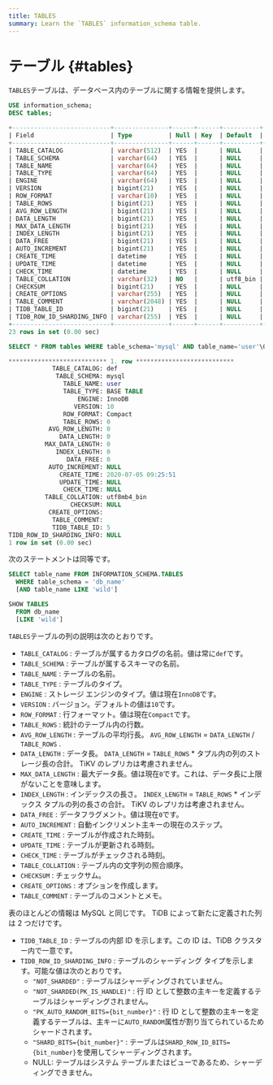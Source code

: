 ```yaml
---
title: TABLES
summary: Learn the `TABLES` information_schema table.
---
```


# テーブル {#tables}

`TABLES`テーブルは、データベース内のテーブルに関する情報を提供します。


```sql
USE information_schema;
DESC tables;
```

```sql
+---------------------------+---------------+------+------+----------+-------+
| Field                     | Type          | Null | Key  | Default  | Extra |
+---------------------------+---------------+------+------+----------+-------+
| TABLE_CATALOG             | varchar(512)  | YES  |      | NULL     |       |
| TABLE_SCHEMA              | varchar(64)   | YES  |      | NULL     |       |
| TABLE_NAME                | varchar(64)   | YES  |      | NULL     |       |
| TABLE_TYPE                | varchar(64)   | YES  |      | NULL     |       |
| ENGINE                    | varchar(64)   | YES  |      | NULL     |       |
| VERSION                   | bigint(21)    | YES  |      | NULL     |       |
| ROW_FORMAT                | varchar(10)   | YES  |      | NULL     |       |
| TABLE_ROWS                | bigint(21)    | YES  |      | NULL     |       |
| AVG_ROW_LENGTH            | bigint(21)    | YES  |      | NULL     |       |
| DATA_LENGTH               | bigint(21)    | YES  |      | NULL     |       |
| MAX_DATA_LENGTH           | bigint(21)    | YES  |      | NULL     |       |
| INDEX_LENGTH              | bigint(21)    | YES  |      | NULL     |       |
| DATA_FREE                 | bigint(21)    | YES  |      | NULL     |       |
| AUTO_INCREMENT            | bigint(21)    | YES  |      | NULL     |       |
| CREATE_TIME               | datetime      | YES  |      | NULL     |       |
| UPDATE_TIME               | datetime      | YES  |      | NULL     |       |
| CHECK_TIME                | datetime      | YES  |      | NULL     |       |
| TABLE_COLLATION           | varchar(32)   | NO   |      | utf8_bin |       |
| CHECKSUM                  | bigint(21)    | YES  |      | NULL     |       |
| CREATE_OPTIONS            | varchar(255)  | YES  |      | NULL     |       |
| TABLE_COMMENT             | varchar(2048) | YES  |      | NULL     |       |
| TIDB_TABLE_ID             | bigint(21)    | YES  |      | NULL     |       |
| TIDB_ROW_ID_SHARDING_INFO | varchar(255)  | YES  |      | NULL     |       |
+---------------------------+---------------+------+------+----------+-------+
23 rows in set (0.00 sec)
```


```sql
SELECT * FROM tables WHERE table_schema='mysql' AND table_name='user'\G
```

```sql
*************************** 1. row ***************************
            TABLE_CATALOG: def
             TABLE_SCHEMA: mysql
               TABLE_NAME: user
               TABLE_TYPE: BASE TABLE
                   ENGINE: InnoDB
                  VERSION: 10
               ROW_FORMAT: Compact
               TABLE_ROWS: 0
           AVG_ROW_LENGTH: 0
              DATA_LENGTH: 0
          MAX_DATA_LENGTH: 0
             INDEX_LENGTH: 0
                DATA_FREE: 0
           AUTO_INCREMENT: NULL
              CREATE_TIME: 2020-07-05 09:25:51
              UPDATE_TIME: NULL
               CHECK_TIME: NULL
          TABLE_COLLATION: utf8mb4_bin
                 CHECKSUM: NULL
           CREATE_OPTIONS: 
            TABLE_COMMENT: 
            TIDB_TABLE_ID: 5
TIDB_ROW_ID_SHARDING_INFO: NULL
1 row in set (0.00 sec)
```

次のステートメントは同等です。

```sql
SELECT table_name FROM INFORMATION_SCHEMA.TABLES
  WHERE table_schema = 'db_name'
  [AND table_name LIKE 'wild']

SHOW TABLES
  FROM db_name
  [LIKE 'wild']
```

`TABLES`テーブルの列の説明は次のとおりです。

-   `TABLE_CATALOG` : テーブルが属するカタログの名前。値は常に`def`です。
-   `TABLE_SCHEMA` : テーブルが属するスキーマの名前。
-   `TABLE_NAME` : テーブルの名前。
-   `TABLE_TYPE` : テーブルのタイプ。
-   `ENGINE` : ストレージ エンジンのタイプ。値は現在`InnoDB`です。
-   `VERSION` : バージョン。デフォルトの値は`10`です。
-   `ROW_FORMAT` : 行フォーマット。値は現在`Compact`です。
-   `TABLE_ROWS` : 統計のテーブル内の行数。
-   `AVG_ROW_LENGTH` : テーブルの平均行長。 `AVG_ROW_LENGTH` = `DATA_LENGTH` / `TABLE_ROWS` .
-   `DATA_LENGTH` : データ長。 `DATA_LENGTH` = `TABLE_ROWS` * タプル内の列のストレージ長の合計。 TiKV のレプリカは考慮されません。
-   `MAX_DATA_LENGTH` : 最大データ長。値は現在`0`です。これは、データ長に上限がないことを意味します。
-   `INDEX_LENGTH` : インデックスの長さ。 `INDEX_LENGTH` = `TABLE_ROWS` * インデックス タプルの列の長さの合計。 TiKV のレプリカは考慮されません。
-   `DATA_FREE` : データフラグメント。値は現在`0`です。
-   `AUTO_INCREMENT` : 自動インクリメント主キーの現在のステップ。
-   `CREATE_TIME` : テーブルが作成された時刻。
-   `UPDATE_TIME` : テーブルが更新される時刻。
-   `CHECK_TIME` : テーブルがチェックされる時刻。
-   `TABLE_COLLATION` : テーブル内の文字列の照合順序。
-   `CHECKSUM` : チェックサム。
-   `CREATE_OPTIONS` : オプションを作成します。
-   `TABLE_COMMENT` : テーブルのコメントとメモ。

表のほとんどの情報は MySQL と同じです。 TiDB によって新たに定義された列は 2 つだけです。

-   `TIDB_TABLE_ID` : テーブルの内部 ID を示します。この ID は、TiDB クラスター内で一意です。
-   `TIDB_ROW_ID_SHARDING_INFO` : テーブルのシャーディング タイプを示します。可能な値は次のとおりです。
    -   `"NOT_SHARDED"` : テーブルはシャーディングされていません。
    -   `"NOT_SHARDED(PK_IS_HANDLE)"` : 行 ID として整数の主キーを定義するテーブルはシャーディングされません。
    -   `"PK_AUTO_RANDOM_BITS={bit_number}"` : 行 ID として整数の主キーを定義するテーブルは、主キーに`AUTO_RANDOM`属性が割り当てられているためシャードされます。
    -   `"SHARD_BITS={bit_number}"` : テーブルは`SHARD_ROW_ID_BITS={bit_number}`を使用してシャーディングされます。
    -   NULL: テーブルはシステム テーブルまたはビューであるため、シャーディングできません。
